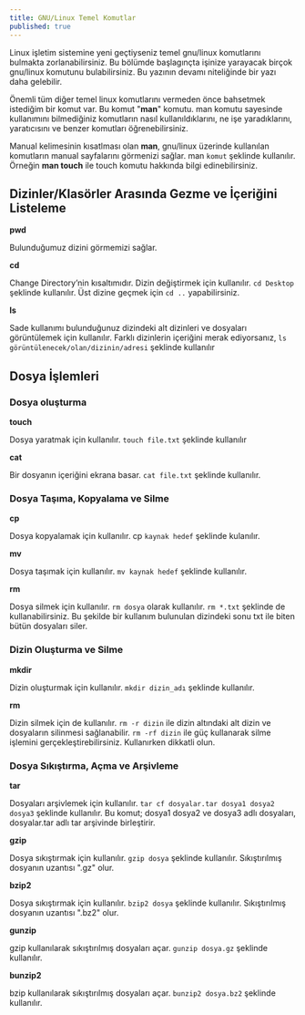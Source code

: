 ```yaml
---
title: GNU/Linux Temel Komutlar
published: true
---
```


Linux işletim sistemine yeni geçtiyseniz temel gnu/linux komutlarını bulmakta zorlanabilirsiniz. Bu bölümde başlagınçta işinize yarayacak birçok gnu/linux komutunu bulabilirsiniz. Bu yazının devamı niteliğinde bir yazı daha gelebilir.

Önemli tüm diğer temel linux komutlarını vermeden önce bahsetmek istediğim bir komut var. Bu komut "**man**" komutu. man komutu sayesinde kullanımını bilmediğiniz komutların nasıl kullanıldıklarını, ne işe yaradıklarını, yaratıcısını ve benzer komutları öğrenebilirsiniz.

Manual kelimesinin kısatlması olan **man**, gnu/linux üzerinde kullanılan komutların manual sayfalarını görmenizi sağlar.
man `komut` 
şeklinde kullanılır. Örneğin **man touch** ile touch komutu hakkında bilgi edinebilirsiniz.

## Dizinler/Klasörler Arasında Gezme ve İçeriğini Listeleme
**pwd** 

Bulunduğumuz dizini görmemizi sağlar.

**cd** 

Change Directory’nin kısaltımıdır. Dizin değiştirmek için kullanılır. `cd Desktop` şeklinde kullanılır. Üst dizine geçmek için `cd ..` yapabilirsiniz.

**ls**

Sade kullanımı bulunduğunuz dizindeki alt dizinleri ve dosyaları görüntülemek için kullanılır. Farklı dizinlerin içeriğini merak ediyorsanız, `ls görüntülenecek/olan/dizinin/adresi` şeklinde kullanılır

## Dosya İşlemleri

### Dosya oluşturma

**touch**

Dosya yaratmak için kullanılır. `touch file.txt` şeklinde kullanılır

**cat**

Bir dosyanın içeriğini ekrana basar. `cat file.txt` şeklinde kullanılır.



### Dosya Taşıma, Kopyalama ve Silme

**cp**

Dosya kopyalamak için kullanılır. cp `kaynak hedef` şeklinde kulanılır.

**mv**

Dosya taşımak için kullanılır. `mv kaynak hedef` şeklinde kullanılır.

**rm**

Dosya silmek için kullanılır. `rm dosya` olarak kullanılır. `rm *.txt` şeklinde de kullanabilirsiniz. Bu şekilde bir kullanım bulunulan dizindeki sonu txt ile biten bütün dosyaları siler.



### Dizin Oluşturma ve Silme

**mkdir**

Dizin oluşturmak için kullanılır. `mkdir dizin_adı`  şeklinde kullanılır.

**rm**

Dizin silmek için de kullanılır. `rm -r dizin` ile dizin altındaki alt dizin ve dosyaların silinmesi sağlanabilir. `rm -rf dizin` ile güç kullanarak silme işlemini gerçekleştirebilirsiniz. Kullanırken dikkatli olun.



### Dosya Sıkıştırma, Açma ve Arşivleme

**tar**

Dosyaları arşivlemek için kullanılır. `tar cf dosyalar.tar dosya1 dosya2 dosya3` şeklinde kullanılır. Bu komut; dosya1 dosya2 ve dosya3 adlı dosyaları, dosyalar.tar adlı tar arşivinde birleştirir.

**gzip**

Dosya sıkıştırmak için kullanılır. `gzip dosya` şeklinde kullanılır. Sıkıştırılmış dosyanın uzantısı ".gz" olur.

**bzip2**

Dosya sıkıştırmak için kullanılır. `bzip2 dosya` şeklinde kullanılır. Sıkıştırılmış dosyanın uzantısı ".bz2" olur.

**gunzip**

gzip kullanılarak sıkıştırılmış dosyaları açar. `gunzip dosya.gz` şeklinde kullanılır.

**bunzip2**

bzip kullanılarak sıkıştırılmış dosyaları açar. `bunzip2 dosya.bz2` şeklinde kullanılır.